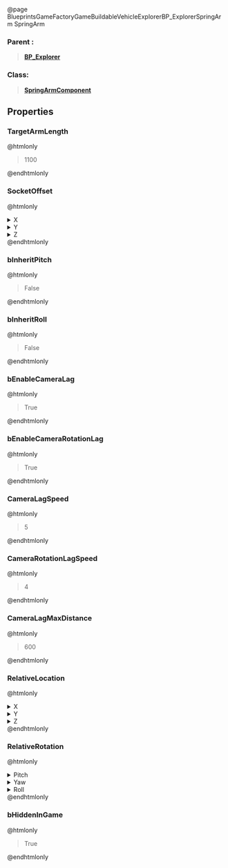 @page BlueprintsGameFactoryGameBuildableVehicleExplorerBP_ExplorerSpringArm SpringArm
### Parent :
<b><a href="_blueprints_game_factory_game_buildable_vehicle_explorer_b_p__explorer.html"><blockquote>BP_Explorer</blockquote></a></b>
### Class:
<b><a href="_class_script_spring_arm_component.html"><blockquote>SpringArmComponent</blockquote></a></b>
## Properties
### TargetArmLength
@htmlonly
<blockquote>1100</blockquote>
@endhtmlonly

### SocketOffset
@htmlonly
<details>
 <summary>X</summary>
<blockquote>0</blockquote>
</details>
<details>
 <summary>Y</summary>
<blockquote>0</blockquote>
</details>
<details>
 <summary>Z</summary>
<blockquote>450</blockquote>
</details>
@endhtmlonly

### bInheritPitch
@htmlonly
<blockquote>False</blockquote>
@endhtmlonly

### bInheritRoll
@htmlonly
<blockquote>False</blockquote>
@endhtmlonly

### bEnableCameraLag
@htmlonly
<blockquote>True</blockquote>
@endhtmlonly

### bEnableCameraRotationLag
@htmlonly
<blockquote>True</blockquote>
@endhtmlonly

### CameraLagSpeed
@htmlonly
<blockquote>5</blockquote>
@endhtmlonly

### CameraRotationLagSpeed
@htmlonly
<blockquote>4</blockquote>
@endhtmlonly

### CameraLagMaxDistance
@htmlonly
<blockquote>600</blockquote>
@endhtmlonly

### RelativeLocation
@htmlonly
<details>
 <summary>X</summary>
<blockquote>10.459197998046875</blockquote>
</details>
<details>
 <summary>Y</summary>
<blockquote>0.0005319999763742089</blockquote>
</details>
<details>
 <summary>Z</summary>
<blockquote>150</blockquote>
</details>
@endhtmlonly

### RelativeRotation
@htmlonly
<details>
 <summary>Pitch</summary>
<blockquote>-5.000244140625</blockquote>
</details>
<details>
 <summary>Yaw</summary>
<blockquote>-0.0001829999964684248</blockquote>
</details>
<details>
 <summary>Roll</summary>
<blockquote>0.0002699999895412475</blockquote>
</details>
@endhtmlonly

### bHiddenInGame
@htmlonly
<blockquote>True</blockquote>
@endhtmlonly

